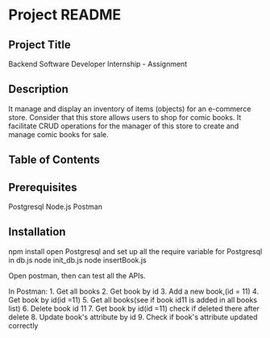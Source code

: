# Project README

## Project Title

Backend Software Developer Internship - Assignment


## Description

It manage and display an inventory of items (objects) for an e-commerce store. Consider that this store allows users to shop for comic books. It facilitate CRUD operations for the manager of this store to create and manage comic books for sale.
## Table of Contents


## Prerequisites

Postgresql
Node.js
Postman

## Installation

npm install
open Postgresql and set up all the require variable for Postgresql in db.js
node init_db.js
node insertBook.js

Open postman, then can test all the APIs.

In Postman:
    1. Get all books
    2. Get book by id
    3. Add a new book,(id = 11)
    4. Get book by id(id =11)
    5. Get all books(see if book id11 is added in all books list)
    6. Delete book id 11
    7. Get book by id(id =11) check if deleted there after delete
    8. Update book's attribute by id
    9. Check if book's attribute updated correctly


